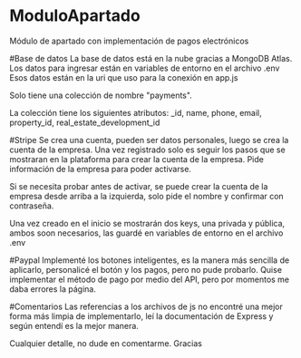 # ModuloApartado
Módulo de apartado con implementación de pagos electrónicos

#Base de datos
La base de datos está en la nube gracias a MongoDB Atlas.
Los datos para ingresar están en variables de entorno en el archivo .env
Esos datos están en la uri que uso para la conexión en app.js

Solo tiene una colección de nombre "payments".

La colección tiene los siguientes atributos:
_id, name, phone, email, property_id, real_estate_development_id

#Stripe
Se crea una cuenta, pueden ser datos personales, luego se crea la cuenta de la empresa.
Una vez registrado solo es seguir los pasos que se mostraran en la plataforma para crear la cuenta de la empresa.
Pide información de la empresa para poder activarse.

Si se necesita probar antes de activar, se puede crear la cuenta de la empresa desde arriba
a la izquierda, solo pide el nombre y confirmar con contraseña.

Una vez creado en el inicio se mostrarán dos keys, una privada y pública, ambos soon necesarios,
las guardé en variables de entorno en el archivo .env

#Paypal
Implementé los botones inteligentes, es la manera más sencilla de aplicarlo, personalicé el botón
y los pagos, pero no pude probarlo.
Quise implementar el método de pago por medio del API, pero por momentos me daba errores la página.


#Comentarios
Las referencias a los archivos de js no encontré una mejor forma más limpia de implementarlo,
leí la documentación de Express y según entendí es la mejor manera.

Cualquier detalle, no dude en comentarme.
Gracias
